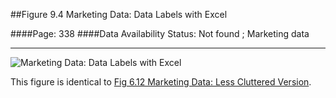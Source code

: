 ##Figure 9.4 Marketing Data: Data Labels with Excel

####Page: 338
####Data Availability Status: Not found ; Marketing data
***
![`Marketing Data: Data Labels with Excel`](fig09-04_marketing-data-data-labels-with-excel.png)

This figure is identical to [Fig 6.12 Marketing Data: Less Cluttered Version](../marketing-data-less-cluttered-version/).

